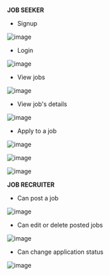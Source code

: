 **JOB SEEKER**

- Signup
  
![image](https://github.com/priyanka-gh/job__portal__frontend/assets/72594113/eb57b9a0-d197-4ec5-9b99-75ccb2ba0a1c)

- Login
  
![image](https://github.com/priyanka-gh/job__portal__frontend/assets/72594113/12eede4d-270e-49b6-9479-70d5382d40a7)

- View jobs
  
![image](https://github.com/priyanka-gh/job__portal__frontend/assets/72594113/6b23d9c6-bc8b-4e4e-b9d8-c410216ef4a1)

- View job's details
  
![image](https://github.com/priyanka-gh/job__portal__frontend/assets/72594113/b57cfc6c-9537-42b7-aa7b-1e68e226e667)

- Apply to a job

![image](https://github.com/priyanka-gh/job__portal__frontend/assets/72594113/635525b4-e00d-4562-b798-971aeeea4fb3)

![image](https://github.com/priyanka-gh/job__portal__frontend/assets/72594113/1a9f10be-8675-4ee2-a9e8-a2a8bcb234a9)

![image](https://github.com/priyanka-gh/job__portal__frontend/assets/72594113/f4c1adb6-7c10-44b4-9a4d-9cc8897bc7ed)


**JOB RECRUITER**

- Can post a job
  
![image](https://github.com/priyanka-gh/job__portal__frontend/assets/72594113/5f1abe82-cecc-4beb-858d-bd643ca55648)

- Can edit or delete posted jobs
  
![image](https://github.com/priyanka-gh/job__portal__frontend/assets/72594113/70dd71ce-8e1f-47d4-84ac-438b4b0219c0)

- Can change application status
  
![image](https://github.com/priyanka-gh/job__portal__frontend/assets/72594113/fa9be276-6ede-48e2-9b56-35b1bdc8d568)
